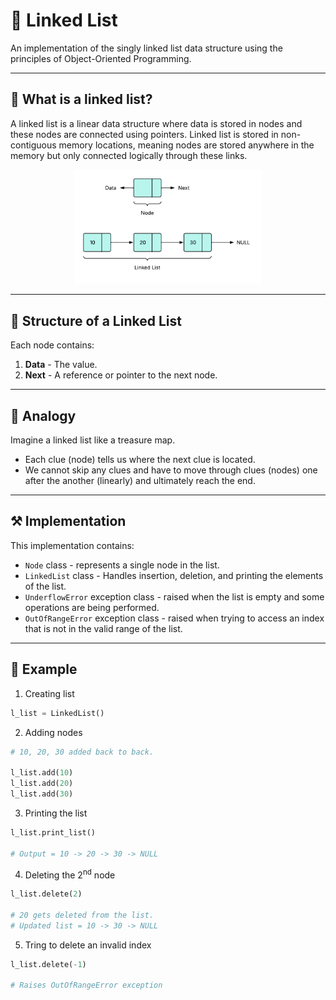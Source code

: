 # 🔗 Linked List

An implementation of the singly linked list data structure using the principles of Object-Oriented Programming.

---

## 🤔 What is a linked list?

A linked list is a linear data structure where data is stored in nodes and these nodes are connected using pointers. Linked list is stored in non-contiguous memory locations, meaning nodes are stored anywhere in the memory but only connected logically through these links.

<p align="center">
    <img src="linked_list.png" alt="Linked List representation" width="300" />
</p>

---

## 🧱 Structure of a Linked List

Each node contains:

1. **Data** - The value.
2. **Next** - A reference or pointer to the next node.

---

## 📘 Analogy

Imagine a linked list like a treasure map.

-   Each clue (node) tells us where the next clue is located.
-   We cannot skip any clues and have to move through clues (nodes) one after the another (linearly) and ultimately reach the end.

---

## ⚒️ Implementation

This implementation contains:

-   `Node` class - represents a single node in the list.
-   `LinkedList` class - Handles insertion, deletion, and printing the elements of the list.
-   `UnderflowError` exception class - raised when the list is empty and some operations are being performed.
-   `OutOfRangeError` exception class - raised when trying to access an index that is not in the valid range of the list.

---

## 📄 Example

1. Creating list

```python
l_list = LinkedList()
```

2. Adding nodes

```python
# 10, 20, 30 added back to back.

l_list.add(10)
l_list.add(20)
l_list.add(30)
```

3. Printing the list

```python
l_list.print_list()

# Output = 10 -> 20 -> 30 -> NULL
```

4. Deleting the 2<sup>nd</sup> node

```python
l_list.delete(2)

# 20 gets deleted from the list.
# Updated list = 10 -> 30 -> NULL
```

5. Tring to delete an invalid index

```python
l_list.delete(-1)

# Raises OutOfRangeError exception
```
